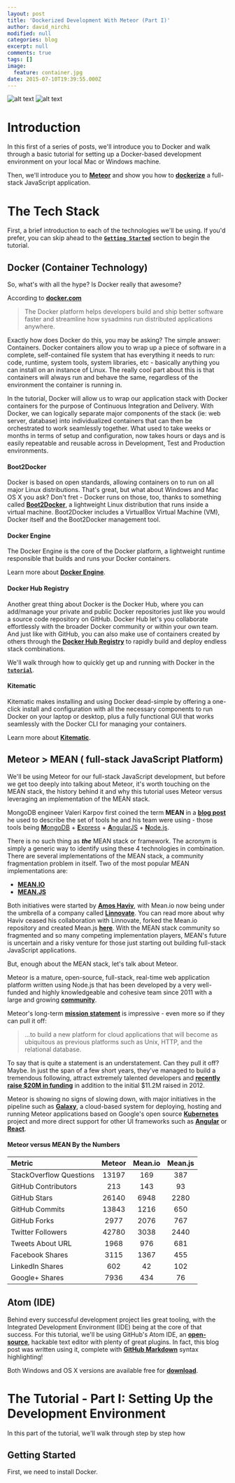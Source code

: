 ```yaml
---
layout: post
title: 'Dockerized Development With Meteor (Part I)'
author: david_nirchi
modified: null
categories: blog
excerpt: null
comments: true
tags: []
image:
  feature: container.jpg
date: 2015-07-10T19:39:55.000Z
---
```


![alt text](/images/docker-whale.png "Docker") ![alt text](/images/meteor.png "Meteor")

# Introduction
In this first of a series of posts, we'll introduce you to Docker and walk through a basic tutorial for setting up a Docker-based development environment on your local Mac or Windows machine.

Then, we'll introduce you to <a href="http://www.meteor.com/" target="_blank">**Meteor**</a> and show you how to <a href="https://docs.docker.com/userguide/dockerizing/" target="_blank">**dockerize**</a> a full-stack JavaScript application.

# The Tech Stack
First, a brief introduction to each of the technologies we'll be using. If you'd prefer, you can skip ahead to the [**`Getting Started`**](#start) section to begin the tutorial.

## Docker (Container Technology)

So, what's with all the hype? Is Docker really that awesome?

According to <a href="http://www.docker.com/" target="_blank">**docker.com**</a>

> The Docker platform helps developers build and ship better software faster and streamline how sysadmins run distributed applications anywhere.

Exactly how does Docker do this, you may be asking? The simple answer: Containers. Docker containers allow you to wrap up a piece of software in a complete, self-contained file system that has everything it needs to run: code, runtime, system tools, system libraries, etc - basically anything you can install on an instance of Linux. The really cool part about this is that containers will always run and behave the same, regardless of the environment the container is running in.

In the tutorial, Docker will allow us to wrap our application stack with Docker containers for the purpose of Continuous Integration and Delivery. With Docker, we can logically separate major components of the stack (ie: web server, database) into individualized containers that can then be orchestrated to work seamlessly together. What used to take weeks or months in terms of setup and configuration, now takes hours or days and is easily repeatable and reusable across in Development, Test and Production environments.

#### Boot2Docker

Docker is based on open standards, allowing containers on to run on all major Linux distributions. That's great, but what about Windows and Mac OS X you ask? Don't fret - Docker runs on those, too, thanks to something called <a href="https://github.com/boot2docker/boot2docker" target="_blank">**Boot2Docker**</a>, a lightweight Linux distribution that runs inside a virtual machine. Boot2Docker includes a VirtualBox Virtual Machine (VM), Docker itself and the Boot2Docker management tool.

#### Docker Engine

The Docker Engine is the core of the Docker platform, a lightweight runtime responsible that builds and runs your Docker containers.

Learn more about <a href="https://www.docker.com/docker-engine" target="_blank">**Docker Engine**</a>.

#### Docker Hub Registry

Another great thing about Docker is the Docker Hub, where you can add/manage your private and public Docker repositories just like you would a source code repository on GitHub. Docker Hub let's you collaborate effortlessly with the broader Docker community or within your own team. And just like with GitHub, you can also make use of containers created by others through the <a href="https://registry.hub.docker.com/" target="_blank">**Docker Hub Registry**</a> to rapidly build and deploy endless stack combinations.

We'll walk through how to quickly get up and running with Docker in the [**`tutorial`**](#start).

#### Kitematic

Kitematic makes installing and using Docker dead-simple by offering a one-click install and configuration with all the necessary components to run Docker on your laptop or desktop, plus a fully functional GUI that works seamlessly with the Docker CLI for managing your containers.

Learn more about <a href="https://www.docker.com/docker-kitematic" target="_blank">**Kitematic**</a>.

## Meteor > MEAN ( full-stack JavaScript Platform)
We'll be using Meteor for our full-stack JavaScript development, but before we get too deeply into talking about Meteor, it's worth touching on the MEAN stack, the history behind it and why this tutorial uses Meteor versus leveraging an implementation of the MEAN stack.

MongoDB engineer Valeri Karpov first coined the term **MEAN** in a <a href="http://blog.mongodb.org/post/49262866911/the-mean-stack-mongodb-expressjs-angularjs-and" target="_blank">**blog post**</a> he used to describe the set of tools he and his team were using - those tools being <a href="https://www.mongodb.org" target="_blank">**M**ongoDB</a> + <a href="http://expressjs.com/" target="_blank">**E**xpress</a> + <a href="https://angularjs.org/" target="_blank">**A**ngularJS</a> + <a href="https://nodejs.org/" target="_blank">**N**ode.js</a>.

There is no such thing as **_the_** MEAN stack or framework. The acronym is simply a generic way to identify using these 4 technologies in combination. There are several implementations of the MEAN stack, a community fragmentation problem in itself. Two of the most popular MEAN implementations are:

* <a href="http://mean.io/" target="_blank">**MEAN.IO**</a>
* <a href="http://meanjs.org/" target="_blank">**MEAN.JS**</a>

Both initiatives were started by <a href="https://github.com/amoshaviv" target="_blank">**Amos Haviv**</a>, with Mean.io now being under the umbrella of a company called <a href="http://www.linnovate.net/" target="_blank">**Linnovate**</a>. You can read more about why Haviv ceased his collaboration with Linnovate, forked the Mean.io repository and created Mean.js <a href="http://blog.meanjs.org/post/76726660228/forking-out-of-an-open-source-conflict" target="_blank">**here**</a>. With the MEAN stack community so fragmented and so many competing implementation players, MEAN's future is uncertain and a risky venture for those just starting out building full-stack JavaScript applications.

But, enough about the MEAN stack, let's talk about Meteor.

Meteor is a mature, open-source, full-stack, real-time web application platform written using Node.js that has been developed by a very well-funded and highly knowledgeable and cohesive team since 2011 with a large and growing <a href="https://github.com/meteor/meteor" target="_blank">**community**</a>.

Meteor's long-term <a href="https://www.meteor.com/about" target="_blank">**mission statement**</a> is impressive - even more so if they can pull it off:

> ...to build a new platform for cloud applications that will become as ubiquitous as previous platforms such as Unix, HTTP, and the relational database.

To say that is quite a statement is an understatement. Can they pull it off? Maybe. In just the span of a few short years, they've managed to build a tremendous following, attract extremely talented developers and <a href="http://techcrunch.com/2015/05/19/meteor-raises-20m-to-build-the-one-javascript-stack-to-rule-them-all/" target="_blank">**recently raise $20M in funding**</a> in addition to the initial $11.2M raised in 2012.

Meteor is showing no signs of slowing down, with major initiatives in the pipeline such as <a href="http://info.meteor.com/blog/meteor-and-a-galaxy-of-containers-with-kubernetes" target="_blank">**Galaxy**</a>, a cloud-based system for deploying, hosting and running Meteor applications based on Google's open source <a href="http://kubernetes.io/" target="_blank">**Kubernetes**</a> project and more direct support for other UI frameworks such as <a href="https://youtu.be/s6IgKYsZAyI" target="_blank">**Angular**</a> or <a href="http://info.meteor.com/blog/two-weeks-with-react-and-meteor" target="_blank">**React**</a>.

#### Meteor versus MEAN By the Numbers

| Metric                    | Meteor              | Mean.io       | Mean.js     |
| :-------------            | :-------------:     | :-----:       | :------:    |
| StackOverflow Questions   | 13197               | 169           | 387         |
| GitHub Contributors       | 213                 | 143           | 93          |
| GitHub Stars              | 26140               | 6948          | 2280        |
| GitHub Commits            | 13843               | 1216          | 650         |
| GitHub Forks              | 2977                | 2076          | 767         |
| Twitter Followers         | 42780               | 3038          | 2440        |
| Tweets About URL          | 1968                | 976           | 681         |
| Facebook Shares           | 3115                | 1367          | 455         |
| LinkedIn Shares           | 602                 | 42            | 102         |
| Google+ Shares            | 7936                | 434           | 76          |

## Atom (IDE)

Behind every successful development project lies great tooling, with the Integrated Development Environment (IDE) being at the core of that success. For this tutorial, we'll be using GitHub's Atom IDE, an <a href="https://github.com/atom/atom" target="_blank">**open-source**</a>, hackable text editor with plenty of great plugins. In fact, this blog post was written using it, complete with <a href="https://help.github.com/articles/markdown-basics/" target="_blank">**GitHub Markdown**</a> syntax highlighting!

Both Windows and OS X versions are available free for <a href="https://atom.io/" target="_blank">**download**</a>.

# The Tutorial - Part I: Setting Up the Development Environment

In this part of the tutorial, we'll walk through step by step how

<a name="start"></a>

## Getting Started

First, we need to install Docker.
